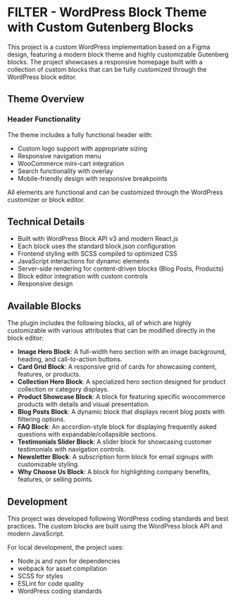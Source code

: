 # FILTER - WordPress Block Theme with Custom Gutenberg Blocks

This project is a custom WordPress implementation based on a Figma design, featuring a modern block theme and highly customizable Gutenberg blocks. The project showcases a responsive homepage built with a collection of custom blocks that can be fully customized through the WordPress block editor.

## Theme Overview


### Header Functionality

The theme includes a fully functional header with:

- Custom logo support with appropriate sizing
- Responsive navigation menu
- WooCommerce mini-cart integration
- Search functionality with overlay
- Mobile-friendly design with responsive breakpoints

All elements are functional and can be customized through the WordPress customizer or block editor.

## Technical Details

- Built with WordPress Block API v3 and modern React.js
- Each block uses the standard block.json configuration
- Frontend styling with SCSS compiled to optimized CSS
- JavaScript interactions for dynamic elements
- Server-side rendering for content-driven blocks (Blog Posts, Products)
- Block editor integration with custom controls
- Responsive design

## Available Blocks

The plugin includes the following blocks, all of which are highly customizable with various attributes that can be modified directly in the block editor:

- **Image Hero Block**: A full-width hero section with an image background, heading, and call-to-action buttons.
- **Card Grid Block**: A responsive grid of cards for showcasing content, features, or products.
- **Collection Hero Block**: A specialized hero section designed for product collection or category displays.
- **Product Showcase Block**: A block for featuring specific woocommerce products with details and visual presentation.
- **Blog Posts Block**: A dynamic block that displays recent blog posts with filtering options.
- **FAQ Block**: An accordion-style block for displaying frequently asked questions with expandable/collapsible sections.
- **Testimonials Slider Block**: A slider block for showcasing customer testimonials with navigation controls.
- **Newsletter Block**: A subscription form block for email signups with customizable styling.
- **Why Choose Us Block**: A block for highlighting company benefits, features, or selling points.


## Development

This project was developed following WordPress coding standards and best practices. The custom blocks are built using the WordPress block API and modern JavaScript.

For local development, the project uses:
- Node.js and npm for dependencies
- webpack for asset compilation
- SCSS for styles
- ESLint for code quality
- WordPress coding standards

